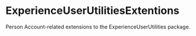 # ExperienceUserUtilitiesExtentions
Person Account-related extensions to the ExperienceUserUtilities package.
